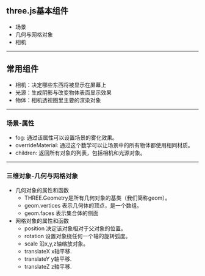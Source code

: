 ## three.js基本组件
- 场景
- 几何与网格对象
- 相机
---
## 常用组件
- 相机：决定哪些东西将被显示在屏幕上
- 光源：生成阴影与改变物体表面显示效果
- 物体：相机透视图里主要的渲染对象
---
### 场景-属性
- fog: 通过该属性可以设置场景的雾化效果。
- overrideMaterial: 通过这个数学可以让场景中的所有物体都使用相同材质。
- children: 返回所有对象的列表，包括相机和光源对象。
---
### 三维对象-几何与网格对象
- 几何对象的属性和函数
    - THREE.Geometry是所有几何对象的基类（我们简称geom）。
    - geom.vertices 表示几何体的顶点，是一个数组。
    - geom.faces 表示集合体的侧面
- 网格对象的属性和函数
    - position 决定该对象相对于父对象的位置。
    - rotation 设置对象绕任何一个轴的旋转弧度。
    - scale 沿x,y,z轴缩放对象。
    - translateX x轴平移.
    - translateY y轴平移.
    - translateZ z轴平移.

